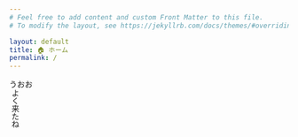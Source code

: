 ```yaml
---
# Feel free to add content and custom Front Matter to this file.
# To modify the layout, see https://jekyllrb.com/docs/themes/#overriding-theme-defaults

layout: default
title: 🏠 ホーム
permalink: /
---
```


<div class="container">
  <div class="row">
    <div class="col-3">
      うおお
    </div>
    <div class="col-1" style="writing-mode: vertical-rl">
      よく来たね
    </div>
    <div class="col-10"></div>
  </div>
</div>